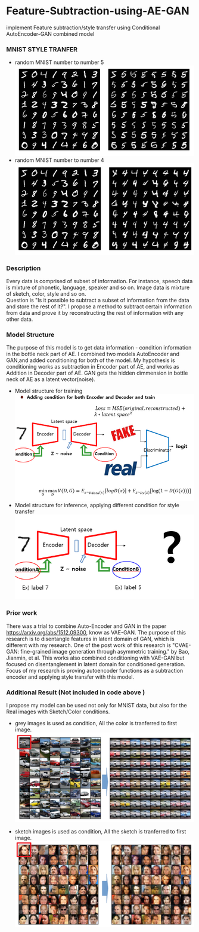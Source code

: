 # Feature-Subtraction-using-AE-GAN
implement Feature subtraction/style transfer using Conditional AutoEncoder-GAN combined model

### MNIST STYLE TRANFER
- random MNIST number to number 5   
![MNIST_to_4](gitimgs/num_to5.PNG)    
- random MNIST number to number 4      
![MNIST_to_4](gitimgs/num_to4.PNG)

### Description

Every data is comprised of subset of information. For instance, speech data is mixture of phonetic, language, speaker and so on. Image data is mixture of sketch, color, style and so on.     
Question is "Is it possible to subtract a subset of information from the data and store the rest of it?". I propose a method to subtract certain information from data and prove it by reconstructing the rest of information with any other data.    

### Model Structure
The purpose of this model is to get data information - condition information in the bottle neck part of AE. I combined two models AutoEncoder and GAN,and added conditioning for both of the model. My hypothesis is conditioning works as subtraction in Encoder part of AE, and works as Addition in Decoder part of AE. GAN gets the hidden dimmension in bottle neck of AE as a latent vector(noise).    
- Model structure for training    
![Gan_conditioning1](gitimgs/model1.PNG)
- Model structure for inference, applying different condition for style transfer    
![Gan_conditioning2](gitimgs/model2.PNG)


### Prior work
There was a trial to combine Auto-Encoder and GAN in the paper https://arxiv.org/abs/1512.09300, know as VAE-GAN. The purpose of this research is to disentangle features in latent domain of GAN, which is different with my research. One of the post work of this research is "CVAE-GAN: fine-grained image generation through asymmetric training." by Bao, Jianmin, et al. This works also combined conditioning with VAE-GAN but focused on disentanglement in latent domain for conditioned generation. Focus of my research is proving autoencoder functions as a subtraction encoder and applying style transfer with this model.    


### Additional Result (Not included in code above )
I propose my model can be used not only for MNIST data, but also for the Real images with Sketch/Color conditions.    

- grey images is used as condition, All the color is tranferred to first image.
![cars](gitimgs/cars.png)

- sketch images is used as condition, All the sketch is tranferred to first image.
![faces](gitimgs/face.png)
